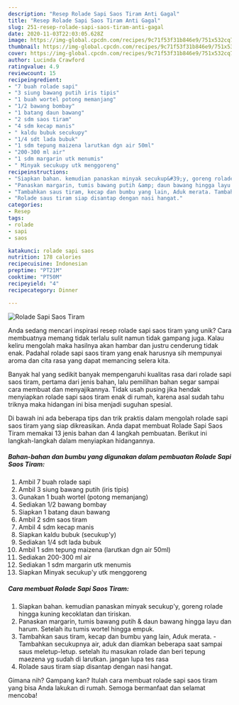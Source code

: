 ```yaml
---
description: "Resep Rolade Sapi Saos Tiram Anti Gagal"
title: "Resep Rolade Sapi Saos Tiram Anti Gagal"
slug: 251-resep-rolade-sapi-saos-tiram-anti-gagal
date: 2020-11-03T22:03:05.628Z
image: https://img-global.cpcdn.com/recipes/9c71f53f31b846e9/751x532cq70/rolade-sapi-saos-tiram-foto-resep-utama.jpg
thumbnail: https://img-global.cpcdn.com/recipes/9c71f53f31b846e9/751x532cq70/rolade-sapi-saos-tiram-foto-resep-utama.jpg
cover: https://img-global.cpcdn.com/recipes/9c71f53f31b846e9/751x532cq70/rolade-sapi-saos-tiram-foto-resep-utama.jpg
author: Lucinda Crawford
ratingvalue: 4.9
reviewcount: 15
recipeingredient:
- "7 buah rolade sapi"
- "3 siung bawang putih iris tipis"
- "1 buah wortel potong memanjang"
- "1/2 bawang bombay"
- "1 batang daun bawang"
- "2 sdm saos tiram"
- "4 sdm kecap manis"
- " kaldu bubuk secukupy"
- "1/4 sdt lada bubuk"
- "1 sdm tepung maizena larutkan dgn air 50ml"
- "200-300 ml air"
- "1 sdm margarin utk menumis"
- " Minyak secukupy utk menggoreng"
recipeinstructions:
- "Siapkan bahan. kemudian panaskan minyak secukup&#39;y, goreng rolade hingga kuning kecoklatan dan tiriskan."
- "Panaskan margarin, tumis bawang putih &amp; daun bawang hingga layu dan harum. Setelah itu tumis wortel hingga empuk."
- "Tambahkan saus tiram, kecap dan bumbu yang lain, Aduk merata. Tambahkan secukupnya air, aduk dan diamkan beberapa saat sampai saus meletup-letup. setelah itu masukan rolade dan beri tepung maezena yg sudah di larutkan. jangan lupa tes rasa"
- "Rolade saus tiram siap disantap dengan nasi hangat."
categories:
- Resep
tags:
- rolade
- sapi
- saos

katakunci: rolade sapi saos 
nutrition: 178 calories
recipecuisine: Indonesian
preptime: "PT21M"
cooktime: "PT50M"
recipeyield: "4"
recipecategory: Dinner

---
```



![Rolade Sapi Saos Tiram](https://img-global.cpcdn.com/recipes/9c71f53f31b846e9/751x532cq70/rolade-sapi-saos-tiram-foto-resep-utama.jpg)

Anda sedang mencari inspirasi resep rolade sapi saos tiram yang unik? Cara membuatnya memang tidak terlalu sulit namun tidak gampang juga. Kalau keliru mengolah maka hasilnya akan hambar dan justru cenderung tidak enak. Padahal rolade sapi saos tiram yang enak harusnya sih mempunyai aroma dan cita rasa yang dapat memancing selera kita.



Banyak hal yang sedikit banyak mempengaruhi kualitas rasa dari rolade sapi saos tiram, pertama dari jenis bahan, lalu pemilihan bahan segar sampai cara membuat dan menyajikannya. Tidak usah pusing jika hendak menyiapkan rolade sapi saos tiram enak di rumah, karena asal sudah tahu triknya maka hidangan ini bisa menjadi suguhan spesial.


Di bawah ini ada beberapa tips dan trik praktis dalam mengolah rolade sapi saos tiram yang siap dikreasikan. Anda dapat membuat Rolade Sapi Saos Tiram memakai 13 jenis bahan dan 4 langkah pembuatan. Berikut ini langkah-langkah dalam menyiapkan hidangannya.

<!--inarticleads1-->

##### Bahan-bahan dan bumbu yang digunakan dalam pembuatan Rolade Sapi Saos Tiram:

1. Ambil 7 buah rolade sapi
1. Ambil 3 siung bawang putih (iris tipis)
1. Gunakan 1 buah wortel (potong memanjang)
1. Sediakan 1/2 bawang bombay
1. Siapkan 1 batang daun bawang
1. Ambil 2 sdm saos tiram
1. Ambil 4 sdm kecap manis
1. Siapkan  kaldu bubuk (secukup&#39;y)
1. Sediakan 1/4 sdt lada bubuk
1. Ambil 1 sdm tepung maizena (larutkan dgn air 50ml)
1. Sediakan 200-300 ml air
1. Sediakan 1 sdm margarin utk menumis
1. Siapkan  Minyak secukup&#39;y utk menggoreng




<!--inarticleads2-->

##### Cara membuat Rolade Sapi Saos Tiram:

1. Siapkan bahan. kemudian panaskan minyak secukup&#39;y, goreng rolade hingga kuning kecoklatan dan tiriskan.
1. Panaskan margarin, tumis bawang putih &amp; daun bawang hingga layu dan harum. Setelah itu tumis wortel hingga empuk.
1. Tambahkan saus tiram, kecap dan bumbu yang lain, Aduk merata. - Tambahkan secukupnya air, aduk dan diamkan beberapa saat sampai saus meletup-letup. setelah itu masukan rolade dan beri tepung maezena yg sudah di larutkan. jangan lupa tes rasa
1. Rolade saus tiram siap disantap dengan nasi hangat.




Gimana nih? Gampang kan? Itulah cara membuat rolade sapi saos tiram yang bisa Anda lakukan di rumah. Semoga bermanfaat dan selamat mencoba!

